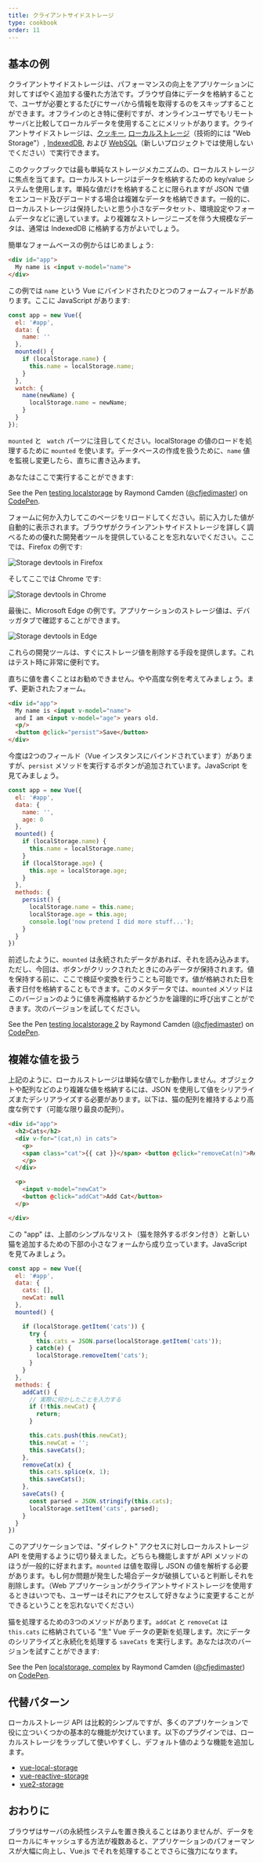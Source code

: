 ```yaml
---
title: クライアントサイドストレージ
type: cookbook
order: 11
---
```


## 基本の例

クライアントサイドストレージは、パフォーマンスの向上をアプリケーションに対してすばやく追加する優れた方法です。ブラウザ自体にデータを格納することで、ユーザが必要とするたびにサーバから情報を取得するのをスキップすることができます。オフラインのとき特に便利ですが、オンラインユーザでもリモートサーバと比較してローカルデータを使用することにメリットがあります。クライアントサイドストレージは、[クッキー](https://developer.mozilla.org/ja/docs/Web/HTTP/Cookies), [ローカルストレージ](https://developer.mozilla.org/ja/docs/Web/API/Web_Storage_API)（技術的には "Web Storage"）, [IndexedDB](https://developer.mozilla.org/ja/docs/Web/API/IndexedDB_API), および [WebSQL](https://www.w3.org/TR/webdatabase/)（新しいプロジェクトでは使用しないでください）で実行できます。

このクックブックでは最も単純なストレージメカニズムの、ローカルストレージに焦点を当てます。ローカルストレージはデータを格納するための key/value システムを使用します。単純な値だけを格納することに限られますが JSON で値をエンコード及びデコードする場合は複雑なデータを格納できます。一般的に、ローカルストレージは保持したいと思う小さなデータセット、環境設定やフォームデータなどに適しています。より複雑なストレージニーズを伴う大規模なデータは、通常は IndexedDB に格納する方がよいでしょう。

簡単なフォームベースの例からはじめましょう:

``` html
<div id="app">
  My name is <input v-model="name">
</div>
```

この例では `name` という Vue にバインドされたひとつのフォームフィールドがあります。ここに JavaScript があります:

``` js
const app = new Vue({
  el: '#app',
  data: {
    name: ''
  },
  mounted() {
    if (localStorage.name) {
      this.name = localStorage.name;
    }
  },
  watch: {
    name(newName) {
      localStorage.name = newName;
    }
  }
});
```

`mounted` と ` watch` パーツに注目してください。localStorage の値のロードを処理するために `mounted` を使います。データベースの作成を扱うために、`name` 値を監視し変更したら、直ちに書き込みます。

あなたはここで実行することができます:

<p data-height="265" data-theme-id="0" data-slug-hash="KodaKb" data-default-tab="js,result" data-user="cfjedimaster" data-embed-version="2" data-pen-title="testing localstorage" class="codepen">See the Pen <a href="https://codepen.io/cfjedimaster/pen/KodaKb/">testing localstorage</a> by Raymond Camden (<a href="https://codepen.io/cfjedimaster">@cfjedimaster</a>) on <a href="https://codepen.io">CodePen</a>.</p>
<script async src="https://static.codepen.io/assets/embed/ei.js"></script>

フォームに何か入力してこのページをリロードしてください。前に入力した値が自動的に表示されます。ブラウザがクラインアントサイドストレージを詳しく調べるための優れた開発者ツールを提供していることを忘れないでください。ここでは、Firefox の例です:

![Storage devtools in Firefox](/images/devtools-storage.png)

そしてここでは Chrome です:

![Storage devtools in Chrome](/images/devtools-storage-chrome.png)

最後に、Microsoft Edge の例です。アプリケーションのストレージ値は、デバッガタブで確認することができます。

![Storage devtools in Edge](/images/devtools-storage-edge.png)

<p class="tip">これらの開発ツールは、すぐにストレージ値を削除する手段を提供します。これはテスト時に非常に便利です。</p>

直ちに値を書くことはお勧めできません。やや高度な例を考えてみましょう。まず、更新されたフォーム。

``` html
<div id="app">
  My name is <input v-model="name">
  and I am <input v-model="age"> years old.
  <p/>
  <button @click="persist">Save</button>
</div>
```

今度は2つのフィールド（Vue インスタンスにバインドされています）がありますが、`persist` メソッドを実行するボタンが追加されています。JavaScript を見てみましょう。

``` js
const app = new Vue({
  el: '#app',
  data: {
    name: '',
    age: 0
  },
  mounted() {
    if (localStorage.name) {
      this.name = localStorage.name;
    }
    if (localStorage.age) {
      this.age = localStorage.age;
    }
  },
  methods: {
    persist() {
      localStorage.name = this.name;
      localStorage.age = this.age;
      console.log('now pretend I did more stuff...');
    }
  }
})
```

前述したように、`mounted` は永続されたデータがあれば、それを読み込みます。ただし、今回は、ボタンがクリックされたときにのみデータが保持されます。値を保持する前に、ここで検証や変換を行うことも可能です。値が格納された日を表す日付を格納することもできます。このメタデータでは、`mounted` メソッドはこのバージョンのように値を再度格納するかどうかを論理的に呼び出すことができます。次のバージョンを試してください。

<p data-height="265" data-theme-id="0" data-slug-hash="rdOjLN" data-default-tab="js,result" data-user="cfjedimaster" data-embed-version="2" data-pen-title="testing localstorage 2" class="codepen">See the Pen <a href="https://codepen.io/cfjedimaster/pen/rdOjLN/">testing localstorage 2</a> by Raymond Camden (<a href="https://codepen.io/cfjedimaster">@cfjedimaster</a>) on <a href="https://codepen.io">CodePen</a>.</p>
<script async src="https://static.codepen.io/assets/embed/ei.js"></script>

## 複雑な値を扱う

上記のように、ローカルストレージは単純な値でしか動作しません。オブジェクトや配列などのより複雑な値を格納するには、JSON を使用して値をシリアライズまたデシリアライズする必要があります。以下は、猫の配列を維持するより高度な例です（可能な限り最良の配列）。

``` html
<div id="app">
  <h2>Cats</h2>
  <div v-for="(cat,n) in cats">
    <p>
    <span class="cat">{{ cat }}</span> <button @click="removeCat(n)">Remove</button>
    </p>
  </div>

  <p>
    <input v-model="newCat">
    <button @click="addCat">Add Cat</button>
  </p>

</div>
```

この "app" は、上部のシンプルなリスト（猫を除外するボタン付き）と新しい猫を追加するための下部の小さなフォームから成り立っています。JavaScript を見てみましょう。

``` js
const app = new Vue({
  el: '#app',
  data: {
    cats: [],
    newCat: null
  },
  mounted() {

    if (localStorage.getItem('cats')) {
      try {
        this.cats = JSON.parse(localStorage.getItem('cats'));
      } catch(e) {
        localStorage.removeItem('cats');
      }
    }
  },
  methods: {
    addCat() {
      // 実際に何かしたことを入力する
      if (!this.newCat) {
        return;
      }

      this.cats.push(this.newCat);
      this.newCat = '';
      this.saveCats();
    },
    removeCat(x) {
      this.cats.splice(x, 1);
      this.saveCats();
    },
    saveCats() {
      const parsed = JSON.stringify(this.cats);
      localStorage.setItem('cats', parsed);
    }
  }
})
```

このアプリケーションでは、"ダイレクト" アクセスに対しローカルストレージ API を使用するように切り替えました。どちらも機能しますが API メソッドのほうが一般的に好まれます。`mounted` は値を取得し JSON の値を解析する必要があります。もし何か問題が発生した場合データが破損していると判断しそれを削除します。（Web アプリケーションがクライアントサイドストレージを使用するときはいつでも、ユーザーはそれにアクセスして好きなように変更することができるということを忘れないでください）

猫を処理するための3つのメソッドがあります。`addCat` と `removeCat` は `this.cats` に格納されている "生" Vue データの更新を処理します。次にデータのシリアライズと永続化を処理する `saveCats` を実行します。あなたは次のバージョンを試すことができます:

<p data-height="265" data-theme-id="0" data-slug-hash="qoYbyW" data-default-tab="js,result" data-user="cfjedimaster" data-embed-version="2" data-pen-title="localstorage, complex" class="codepen">See the Pen <a href="https://codepen.io/cfjedimaster/pen/qoYbyW/">localstorage, complex</a> by Raymond Camden (<a href="https://codepen.io/cfjedimaster">@cfjedimaster</a>) on <a href="https://codepen.io">CodePen</a>.</p>
<script async src="https://static.codepen.io/assets/embed/ei.js"></script>

## 代替パターン

ローカルストレージ API は比較的シンプルですが、多くのアプリケーションで役に立ついくつかの基本的な機能が欠けています。以下のプラグインでは、ローカルストレージをラップして使いやすくし、デフォルト値のような機能を追加します。

* [vue-local-storage](https://github.com/pinguinjkeke/vue-local-storage)
* [vue-reactive-storage](https://github.com/ropbla9/vue-reactive-storage)
* [vue2-storage](https://github.com/yarkovaleksei/vue2-storage)

## おわりに

ブラウザはサーバの永続性システムを置き換えることはありませんが、データをローカルにキャッシュする方法が複数あると、アプリケーションのパフォーマンスが大幅に向上し、Vue.js でそれを処理することでさらに強力になります。
